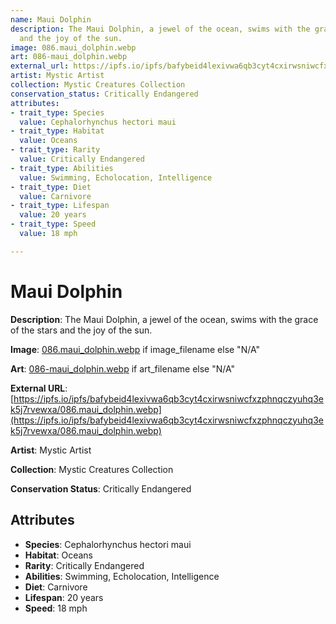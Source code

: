 ```yaml
---
name: Maui Dolphin
description: The Maui Dolphin, a jewel of the ocean, swims with the grace of the stars
  and the joy of the sun.
image: 086.maui_dolphin.webp
art: 086-maui_dolphin.webp
external_url: https://ipfs.io/ipfs/bafybeid4lexivwa6qb3cyt4cxirwsniwcfxzphnqczyuhq3ek5j7rvewxa/086.maui_dolphin.webp
artist: Mystic Artist
collection: Mystic Creatures Collection
conservation_status: Critically Endangered
attributes:
- trait_type: Species
  value: Cephalorhynchus hectori maui
- trait_type: Habitat
  value: Oceans
- trait_type: Rarity
  value: Critically Endangered
- trait_type: Abilities
  value: Swimming, Echolocation, Intelligence
- trait_type: Diet
  value: Carnivore
- trait_type: Lifespan
  value: 20 years
- trait_type: Speed
  value: 18 mph

---
```


# Maui Dolphin

**Description**: The Maui Dolphin, a jewel of the ocean, swims with the grace of the stars and the joy of the sun.

**Image**: [086.maui_dolphin.webp](./086.maui_dolphin.webp) if image_filename else "N/A"

**Art**: [086-maui_dolphin.webp](./086-maui_dolphin.webp) if art_filename else "N/A"

**External URL**: [https://ipfs.io/ipfs/bafybeid4lexivwa6qb3cyt4cxirwsniwcfxzphnqczyuhq3ek5j7rvewxa/086.maui_dolphin.webp](https://ipfs.io/ipfs/bafybeid4lexivwa6qb3cyt4cxirwsniwcfxzphnqczyuhq3ek5j7rvewxa/086.maui_dolphin.webp)

**Artist**: Mystic Artist

**Collection**: Mystic Creatures Collection

**Conservation Status**: Critically Endangered

## Attributes
- **Species**: Cephalorhynchus hectori maui
- **Habitat**: Oceans
- **Rarity**: Critically Endangered
- **Abilities**: Swimming, Echolocation, Intelligence
- **Diet**: Carnivore
- **Lifespan**: 20 years
- **Speed**: 18 mph
